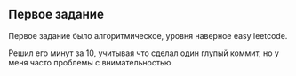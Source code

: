 ## Первое задание
Первое задание было алгоритмическое, уровня наверное easy leetcode.

Решил его минут за 10, учитывая что сделал один глупый коммит, но у меня часто проблемы с внимательностью.